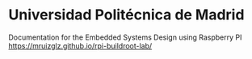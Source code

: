 # Universidad Politécnica de Madrid
Documentation for the Embedded Systems Design using Raspberry PI
https://mruizglz.github.io/rpi-buildroot-lab/


